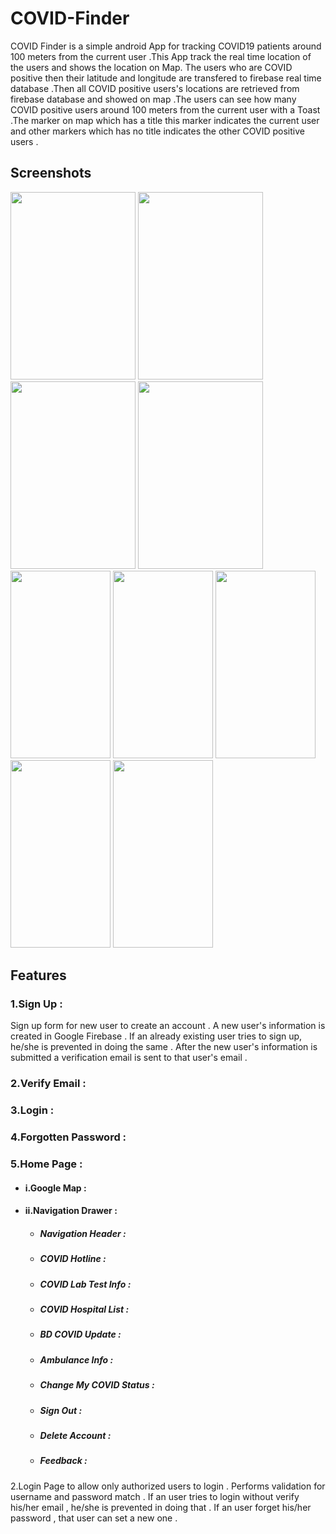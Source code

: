 # COVID-Finder
COVID Finder is a simple android App for tracking  COVID19 patients around 100 meters from the current user .This App track the real time location of the users and shows the location on Map. The users who are COVID positive then their latitude and longitude are transfered to firebase real time database .Then all COVID positive users's locations are retrieved from firebase database and showed on map  .The users can see how many COVID positive users around 100 meters from the current user with a Toast .The marker on map which has a title this marker indicates the current user and other markers which has no title indicates the other COVID positive users .

##  Screenshots 
<img src="https://user-images.githubusercontent.com/69348740/97116045-dda87b80-1724-11eb-9d86-dcc276f036a0.png" width="200" height="300"/> <img src="https://user-images.githubusercontent.com/69348740/97145533-8c35d600-1790-11eb-983a-e15cfdafc495.png" width="200" height="300"/> <img src="https://user-images.githubusercontent.com/69348740/97146987-fea7b580-1792-11eb-887a-1c461b66ae5d.png" width="200" height="300"/> <img src="https://user-images.githubusercontent.com/69348740/97146990-ffd8e280-1792-11eb-93be-8d87cf12dc33.png" width="200" height="300"/></br>
<img src="https://user-images.githubusercontent.com/69348740/97147065-1c751a80-1793-11eb-94b2-87097fa8f0ff.png" width="160" height="300"/> <img src="https://user-images.githubusercontent.com/69348740/97147000-049d9680-1793-11eb-98ad-38156d87c91c.png" width="160" height="300"/> <img src="https://user-images.githubusercontent.com/69348740/97147007-06675a00-1793-11eb-83f5-73b9fff111d3.png" width="160" height="300"/> <img src="https://user-images.githubusercontent.com/69348740/97147010-07988700-1793-11eb-861e-f928ac06c837.png" width="160" height="300"/> <img src="https://user-images.githubusercontent.com/69348740/97455700-534d5b00-1962-11eb-941d-2ca2c7f269f9.png" width="160" height="300"/></br>
##  Features
### 1.Sign Up : 
Sign up form for new user to create an account . A new user's information is created in Google Firebase . If an already existing user tries to sign up, he/she is prevented in doing the same . After the new user's information is submitted  a verification email is sent to that user's email .</br>
### 2.Verify Email : 
### 3.Login :
### 4.Forgotten Password :
### 5.Home Page : 
  -  #### i.Google Map :</br>
  -  #### ii.Navigation Drawer :</br>
     *  #####     Navigation Header :</br>
     *  #####     COVID Hotline :</br>
     *  #####     COVID Lab Test Info :</br>
     *  #####     COVID Hospital List :</br>
     *  #####     BD COVID Update :</br>
     *  #####     Ambulance Info :</br>
     *  #####     Change My COVID Status :</br>
     *  #####     Sign Out :</br>
     *  #####     Delete Account :</br>
     *  #####     Feedback :</br>
2.Login Page to allow only authorized users to login . Performs validation for username and password match . If an  user tries to login without verify his/her email , he/she is prevented in doing that . If an user forget his/her password , that user can set a new one . </br>

